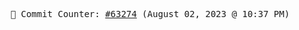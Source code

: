 <p align="center">
    <samp>
        📮 Commit Counter: <a href="https://github.com/Javascript-void0/Javascript-void0/commits/main">#63274</a> (August 02, 2023 @ 10:37 PM)
    </samp>
</p>